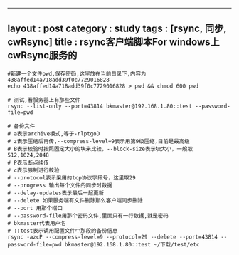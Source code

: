 
---
layout : post
category : study
tags : [rsync, 同步, cwRsync]
title : rsync客户端脚本For windows上cwRsync服务的
---


    #新建一个文件pwd,保存密码,这里放在当前目录下,内容为438affed14a718add39f0c7729016828
    echo 438affed14a718add39f0c7729016828 > pwd && chmod 600 pwd
    
    # 测试,看服务器上有那些文件
    rsync --list-only --port=43814 bkmaster@192.168.1.80::test --password-file=pwd
    
    # 备份文件
    # a表示archive模式,等于-rlptgoD
    # z表示压缩后再传,--compress-level=9表示用第9级压缩,目前是最高级
    # B表示校验时按照固定大小的块来比较，--block-size表示块大小，一般取512,1024,2048
    # P表示断点续传
    # c表示强制进行校验
    # --protocol表示采用的tcp协议字段号，这里取29
    # --progress 输出每个文件的同步时数据
    # --delay-updates表示最后一起更新
    # --delete 如果服务端有文件删除那么客户端同步删除
    # --port 用那个端口
    # --password-file用那个密码文件,里面只有一行数据,就是密码
    # bkmaster代表用户名
    # ::test表示调用配置文件中那段的备份信息
    rsync -azcP --compress-level=9 --protocol=29 --delete --port=43814 --password-file=pwd bkmaster@192.168.1.80::test ~/下载/test/etc
